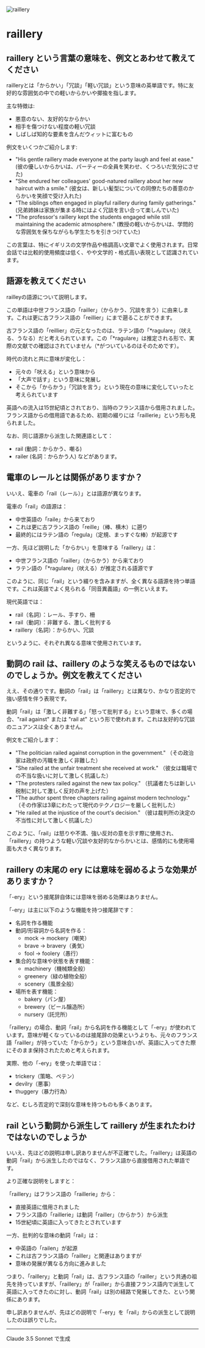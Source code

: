![raillery](./imgs/raillery.webp)

# raillery

## raillery という言葉の意味を、例文とあわせて教えてください

railleryとは「からかい」「冗談」「軽い冗談」という意味の英単語です。特に友好的な雰囲気の中での軽いからかいや揶揄を指します。

主な特徴は:

 * 悪意のない、友好的なからかい
 * 相手を傷つけない程度の軽い冗談
 * しばしば知的な要素を含んだウィットに富むもの

例文をいくつかご紹介します:

 * "His gentle raillery made everyone at the party laugh and feel at ease." (彼の優しいからかいは、パーティーの全員を笑わせ、くつろいだ気分にさせた)
 * "She endured her colleagues' good-natured raillery about her new haircut with a smile." (彼女は、新しい髪型についての同僚たちの善意のからかいを笑顔で受け入れた)
 * "The siblings often engaged in playful raillery during family gatherings." (兄弟姉妹は家族が集まる時にはよく冗談を言い合って楽しんでいた)
 * "The professor's raillery kept the students engaged while still maintaining the academic atmosphere." (教授の軽いからかいは、学問的な雰囲気を保ちながらも学生たちを引きつけていた)

この言葉は、特にイギリスの文学作品や格調高い文章でよく使用されます。日常会話では比較的使用頻度は低く、やや文学的・格式高い表現として認識されています。

## 語源を教えてください

railleyの語源について説明します。

この単語は中世フランス語の「railler」（からかう、冗談を言う）に由来します。これは更に古フランス語の「reillier」にまで遡ることができます。

古フランス語の「reillier」の元となったのは、ラテン語の「\*ragulare」（吠える、うなる）だと考えられています。この「\*ragulare」は推定される形で、実際の文献での確認はされていません（\*がついているのはそのためです）。

時代の流れと共に意味が変化し：

 * 元々の「吠える」という意味から
 * 「大声で話す」という意味に発展し
 * そこから「からかう」「冗談を言う」という現在の意味に変化していったと考えられています

英語への流入は15世紀頃とされており、当時のフランス語から借用されました。フランス語からの借用語であるため、初期の綴りには「raillerie」という形も見られました。

なお、同じ語源から派生した関連語として：

 * rail (動詞：からかう、嘲る)
 * railer (名詞：からかう人) などがあります。

## 電車のレールとは関係がありますか？

いいえ、電車の「rail（レール）」とは語源が異なります。

電車の「rail」の語源は：

 * 中世英語の「raile」から来ており
 * これは更に古フランス語の「reille」（棒、横木）に遡り
 * 最終的にはラテン語の「regula」（定規、まっすぐな棒）が起源です

一方、先ほど説明した「からかい」を意味する「raillery」は：

 * 中世フランス語の「railler」（からかう）から来ており
 * ラテン語の「*ragulare」（吠える）が推定される語源です

このように、同じ「rail」という綴りを含みますが、全く異なる語源を持つ単語です。これは英語でよく見られる「同音異義語」の一例といえます。

現代英語では：

 * rail（名詞）：レール、手すり、柵
 * rail（動詞）：非難する、激しく批判する
 * raillery（名詞）：からかい、冗談

というように、それぞれ異なる意味で使用されています。

## 動詞の rail は、raillery のような笑えるものではないのでしょうか。例文を教えてください

ええ、その通りです。動詞の「rail」は「raillery」とは異なり、かなり否定的で強い感情を伴う表現です。

動詞「rail」は「激しく非難する」「怒って批判する」という意味で、多くの場合、"rail against" または "rail at" という形で使われます。これは友好的な冗談のニュアンスは全くありません。

例文をご紹介します：

 * "The politician railed against corruption in the government." （その政治家は政府の汚職を激しく非難した）
 * "She railed at the unfair treatment she received at work." （彼女は職場での不当な扱いに対して激しく抗議した）
 * "The protesters railed against the new tax policy." （抗議者たちは新しい税制に対して激しく反対の声を上げた）
 * "The author spent three chapters railing against modern technology." （その作家は3章にわたって現代のテクノロジーを厳しく批判した）
 * "He railed at the injustice of the court's decision." （彼は裁判所の決定の不当性に対して激しく抗議した）

このように、「rail」は怒りや不満、強い反対の意を示す際に使用され、「raillery」の持つような軽い冗談や友好的なからかいとは、感情的にも使用場面も大きく異なります。

## raillery の末尾の ery には意味を弱めるような効果がありますか？

「-ery」という接尾辞自体には意味を弱める効果はありません。

「-ery」は主に以下のような機能を持つ接尾辞です：

 * 名詞を作る機能
 * 動詞/形容詞から名詞を作る：
   * mock → mockery（嘲笑）
   * brave → bravery（勇気）
   * fool → foolery（愚行）
 * 集合的な意味や状態を表す機能：
   * machinery（機械類全般）
   * greenery（緑の植物全般）
   * scenery（風景全般）
 * 場所を表す機能：
   * bakery（パン屋）
   * brewery（ビール醸造所）
   * nursery（託児所）

「raillery」の場合、動詞「rail」から名詞を作る機能として「-ery」が使われています。意味が軽くなっているのは接尾辞の効果というよりも、元々のフランス語「railler」が持っていた「からかう」という意味合いが、英語に入ってきた際にそのまま保持されたためと考えられます。

実際、他の「-ery」を使った単語では：

 * trickery（策略、ペテン）
 * devilry（悪事）
 * thuggery（暴力行為）

など、むしろ否定的で深刻な意味を持つものも多くあります。

## rail という動詞から派生して raillery が生まれたわけではないのでしょうか

いいえ、先ほどの説明は申し訳ありませんが不正確でした。「raillery」は英語の動詞「rail」から派生したのではなく、フランス語から直接借用された単語です。

より正確な説明をしますと：

「raillery」はフランス語の「raillerie」から：

 * 直接英語に借用されました
 * フランス語の「raillerie」は動詞「railler」（からかう）から派生
 * 15世紀頃に英語に入ってきたとされています

一方、批判的な意味の動詞「rail」は：

 * 中英語の「railen」が起源
 * これは古フランス語の「railler」と関連はありますが
 * 意味の発展が異なる方向に進みました

つまり、「raillery」と動詞「rail」は、古フランス語の「railler」という共通の祖先を持っていますが、「raillery」が「railler」から直接フランス語内で派生して英語に入ってきたのに対し、動詞「rail」は別の経路で発展してきた、という関係にあります。

申し訳ありませんが、先ほどの説明で「-ery」を「rail」からの派生として説明したのは誤りでした。

---
Claude 3.5 Sonnet で生成
